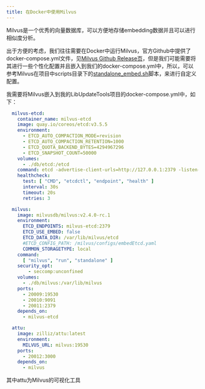 ```yaml
---
title: 在Docker中使用Milvus
---
```

Milvus是一个优秀的向量数据库，可以方便地存储embedding数据并且可以进行相似度分析。

出于方便的考虑，我们往往需要在Docker中运行Milvus，官方Github中提供了docker-compose.yml文件，见[Milvus Github Release页](https://github.com/milvus-io/milvus/releases)，但是我们可能需要将其进行一些个性化配置并且嵌入到我们的docker-compose.yml中，所以，可以参考Milvus在项目中scripts目录下的[standalone_embed.sh](https://github.com/milvus-io/milvus/blob/master/scripts/standalone_embed.sh)脚本，来进行自定义配置。

我需要将Milvus嵌入到我的LibUpdateTools项目的docker-compose.yml中，如下：

```yaml
  milvus-etcd:
    container_name: milvus-etcd
    image: quay.io/coreos/etcd:v3.5.5
    environment:
      - ETCD_AUTO_COMPACTION_MODE=revision
      - ETCD_AUTO_COMPACTION_RETENTION=1000
      - ETCD_QUOTA_BACKEND_BYTES=4294967296
      - ETCD_SNAPSHOT_COUNT=50000
    volumes:
      - ./db/etcd:/etcd
    command: etcd -advertise-client-urls=http://127.0.0.1:2379 -listen-client-urls http://0.0.0.0:2379 --data-dir /etcd
    healthcheck:
      test: [ "CMD", "etcdctl", "endpoint", "health" ]
      interval: 30s
      timeout: 20s
      retries: 3

  milvus:
    image: milvusdb/milvus:v2.4.0-rc.1
    environment:
      ETCD_ENDPOINTS: milvus-etcd:2379
      ETCD_USE_EMBED: false
      ETCD_DATA_DIR: /var/lib/milvus/etcd
      #ETCD_CONFIG_PATH: /milvus/configs/embedEtcd.yaml
      COMMON_STORAGETYPE: local
    command:
      [ "milvus", "run", "standalone" ]
    security_opt:
        - seccomp:unconfined
    volumes:
      - ./db/milvus:/var/lib/milvus
    ports:
      - 20009:19530
      - 20010:9091
      - 20011:2379
    depends_on:
      - milvus-etcd

  attu:
    image: zilliz/attu:latest
    environment:
      MILVUS_URL: milvus:19530
    ports:
      - 20012:3000
    depends_on:
      - milvus
```

其中attu为Milvus的可视化工具

